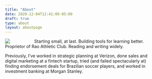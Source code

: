 ```yaml
---
title: "About"
date: 2020-12-04T12:41:09-05:00
draft: true
type: about
layout: aboutpage
---
```


<!-- <img src="/images/self/Unchanged_headshot.jpg" /> -->
<img style="float: left; padding-right: 80px" src="/images/self/Oval_headshot.png" />

Starting small, at last. Building tools for learning better. Proprietor of Rao Athletic Club. Reading and writing widely.

Previously, I’ve worked in strategic planning at Verizon, done sales and digital marketing at a fintech startup, tried (and failed spectacularly at) finding endorsement deals for Brazilian soccer players, and worked in investment banking at Morgan Stanley.
